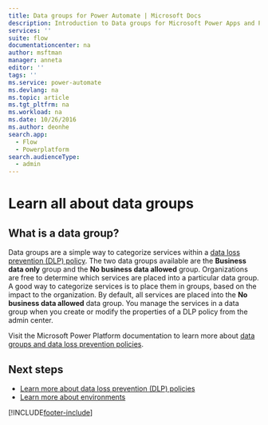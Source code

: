 ```yaml
---
title: Data groups for Power Automate | Microsoft Docs
description: Introduction to Data groups for Microsoft Power Apps and Power Automate.
services: ''
suite: flow
documentationcenter: na
author: msftman
manager: anneta
editor: ''
tags: ''
ms.service: power-automate
ms.devlang: na
ms.topic: article
ms.tgt_pltfrm: na
ms.workload: na
ms.date: 10/26/2016
ms.author: deonhe
search.app: 
  - Flow
  - Powerplatform
search.audienceType: 
  - admin
---
```

# Learn all about data groups

## What is a data group?

Data groups are a simple way to categorize services within a [data loss prevention (DLP) policy](https://docs.microsoft.com/power-platform/admin/wp-data-loss-prevention). The two data groups available are the **Business data only** group and the **No business data allowed** group. Organizations are free to determine which services are placed into a particular data group. A good way to categorize services is to place them in groups, based on the impact to the organization. By default, all services are placed into the **No business data allowed** data group. You manage the services in a data group when you create or modify the properties of a DLP policy from the admin center.

Visit the Microsoft Power Platform documentation to learn more about [data groups and data loss prevention policies](https://docs.microsoft.com/power-platform/admin/wp-data-loss-prevention#connector-classification).

## Next steps

* [Learn more about data loss prevention (DLP) policies](https://docs.microsoft.com/power-platform/admin/wp-data-loss-prevention)
* [Learn more about environments](https://docs.microsoft.com/power-platform/admin/environments-overview)   



[!INCLUDE[footer-include](includes/footer-banner.md)]